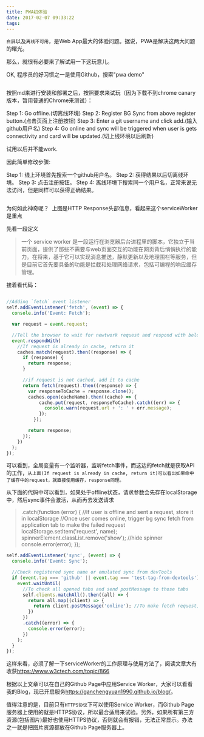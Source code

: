 ```yaml
---
title: PWA初体验
date: 2017-02-07 09:33:22
tags: 
---
```


`白屏`以及`离线不可用`，是Web App最大的体验问题。据说，PWA是解决这两大问题的曙光。

那么，就很有必要来了解试用一下这玩意儿。

OK, 程序员的好习惯之一是使用Github，搜索"pwa demo"

<img src="https://ganchengyuan1990.github.io/blog/img/time.gif" alt="">

<!--more -->

按照md来进行安装和部署之后，按照要求来试玩（因为下载不到chrome canary版本，暂用普通的Chrome来测试）：

Step 1: Go offline.(切离线环境)
Step 2: Register BG Sync from above register button.(点击页面上注册按钮)
Step 3: Enter a git username and click add.(输入github用户名)
Step 4: Go online and sync will be triggered when user is gets connectivity and card will be updated.(切上线环境以后刷新)

试用以后并不能work.

因此简单修改步骤:

Step 1: 线上环境首先搜索一个github用户名。
Step 2: 获得结果以后切离线环境。
Step 3: 点击注册按钮。
Step 4: 离线环境下搜索同一个用户名，正常来说无法访问，但是同样可以获得正确结果。

<img src="https://ganchengyuan1990.github.io/blog/img/pwa.png" alt="">


为何如此神奇呢？
<img src="https://ganchengyuan1990.github.io/blog/img/header.png" alt="">
上图是HTTP Response头部信息，看起来这个serviceWorker是重点

先看一段定义
>一个 service worker 是一段运行在浏览器后台进程里的脚本，它独立于当前页面，提供了那些不需要与web页面交互的功能在网页背后悄悄执行的能力。在将来，基于它可以实现消息推送，静默更新以及地理围栏等服务，但是目前它首先要具备的功能是拦截和处理网络请求，包括可编程的响应缓存管理。

接着看代码：
```javascript

//Adding `fetch` event listener
self.addEventListener('fetch', (event) => {
  console.info('Event: Fetch');

  var request = event.request;

  //Tell the browser to wait for newtwork request and respond with below
  event.respondWith(
    //If request is already in cache, return it
    caches.match(request).then((response) => {
      if (response) {
        return response;
      }

      //if request is not cached, add it to cache
      return fetch(request).then((response) => {
        var responseToCache = response.clone();
        caches.open(cacheName).then((cache) => {
            cache.put(request, responseToCache).catch((err) => {
              console.warn(request.url + ': ' + err.message);
            });
          });

        return response;
      });
    })
  );
});

```
可以看到，全局变量有一个监听器，监听fetch事件，而这边的fetch就是获取API的工作，`从上面(If request is already in cache, return it)可以看出如果命中了缓存中的request，就直接使用缓存，response同理。`

从下面的代码中可以看到，如果处于offline状态，请求参数会先存在localStorage中，然后sync事件会激活，从而再去发送请求

>.catch(function (error) {
    //If user is offline and sent a request, store it in localStorage
    //Once user comes online, trigger bg sync fetch from application tab to make the failed request
    localStorage.setItem('request', name);
    spinnerElement.classList.remove('show'); //hide spinner
    console.error(error);
  });


```javascript
self.addEventListener('sync', (event) => {
  console.info('Event: Sync');

  //Check registered sync name or emulated sync from devTools
  if (event.tag === 'github' || event.tag === 'test-tag-from-devtools') {
    event.waitUntil(
      //To check all opened tabs and send postMessage to those tabs
      self.clients.matchAll().then((all) => {
        return all.map((client) => {
          return client.postMessage('online'); //To make fetch request, check app.js - line no: 122
        })
      })
      .catch((error) => {
        console.error(error);
      })
    );
  }
});
```
这样来看，必须了解一下serviceWorker的工作原理与使用方法了，阅读文章大有收获<https://www.w3ctech.com/topic/866>

根据以上文章可以在自己的Github Page中应用Service Worker，大家可以看看我的Blog，现已开启服务<https://ganchengyuan1990.github.io/blog/>。

值得注意的是，目前只有`HTTPS协议`下可以使用Service Worker，而Github Page服务器上使用的就是HTTPS协议，所以最合适用来试验。另外，如果所有第三方资源(包括图片)最好也使用HTTPS协议，否则就会有报错，无法正常显示。办法之一就是把图片资源都放在Github Page服务器上。